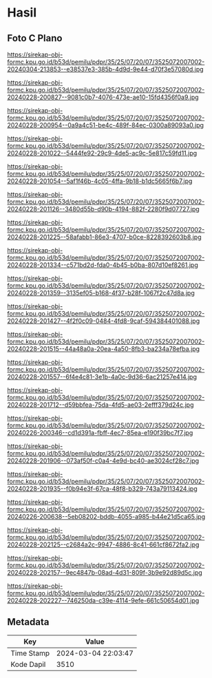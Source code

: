 # Hasil

## Foto C Plano

https://sirekap-obj-formc.kpu.go.id/b53d/pemilu/pdpr/35/25/07/20/07/3525072007002-20240304-213853--e38537e3-385b-4d9d-9e44-d70f3e57080d.jpg

https://sirekap-obj-formc.kpu.go.id/b53d/pemilu/pdpr/35/25/07/20/07/3525072007002-20240228-200827--9081c0b7-4076-473e-ae10-15fd4356f0a9.jpg

https://sirekap-obj-formc.kpu.go.id/b53d/pemilu/pdpr/35/25/07/20/07/3525072007002-20240228-200954--0a9a4c51-be4c-489f-84ec-0300a89093a0.jpg

https://sirekap-obj-formc.kpu.go.id/b53d/pemilu/pdpr/35/25/07/20/07/3525072007002-20240228-201022--5444fe92-29c9-4de5-ac9c-5e817c59fd11.jpg

https://sirekap-obj-formc.kpu.go.id/b53d/pemilu/pdpr/35/25/07/20/07/3525072007002-20240228-201054--5af1f46b-4c05-4ffa-9b18-b1dc5665f6b7.jpg

https://sirekap-obj-formc.kpu.go.id/b53d/pemilu/pdpr/35/25/07/20/07/3525072007002-20240228-201126--3480d55b-d90b-4194-882f-2280f9d07727.jpg

https://sirekap-obj-formc.kpu.go.id/b53d/pemilu/pdpr/35/25/07/20/07/3525072007002-20240228-201225--58afabb1-86e3-4707-b0ce-8228392603b8.jpg

https://sirekap-obj-formc.kpu.go.id/b53d/pemilu/pdpr/35/25/07/20/07/3525072007002-20240228-201334--c571bd2d-fda0-4b45-b0ba-807d10ef8261.jpg

https://sirekap-obj-formc.kpu.go.id/b53d/pemilu/pdpr/35/25/07/20/07/3525072007002-20240228-201359--3135ef05-b168-4f37-b28f-1067f2c47d8a.jpg

https://sirekap-obj-formc.kpu.go.id/b53d/pemilu/pdpr/35/25/07/20/07/3525072007002-20240228-201427--4f2f0c09-0484-4fd8-9caf-594384401088.jpg

https://sirekap-obj-formc.kpu.go.id/b53d/pemilu/pdpr/35/25/07/20/07/3525072007002-20240228-201515--44a48a0a-20ea-4a50-8fb3-ba234a78efba.jpg

https://sirekap-obj-formc.kpu.go.id/b53d/pemilu/pdpr/35/25/07/20/07/3525072007002-20240228-201557--6f4e4c81-3e1b-4a0c-9d36-6ac21257e414.jpg

https://sirekap-obj-formc.kpu.go.id/b53d/pemilu/pdpr/35/25/07/20/07/3525072007002-20240228-201712--d59bbfea-75da-4fd5-ae03-2efff379d24c.jpg

https://sirekap-obj-formc.kpu.go.id/b53d/pemilu/pdpr/35/25/07/20/07/3525072007002-20240226-200346--cd1d391a-fbff-4ec7-85ea-e190f39bc7f7.jpg

https://sirekap-obj-formc.kpu.go.id/b53d/pemilu/pdpr/35/25/07/20/07/3525072007002-20240228-201906--073af50f-c0a4-4e9d-bc40-ae3024cf28c7.jpg

https://sirekap-obj-formc.kpu.go.id/b53d/pemilu/pdpr/35/25/07/20/07/3525072007002-20240228-201935--f0b94e3f-67ca-48f8-b329-743a79113424.jpg

https://sirekap-obj-formc.kpu.go.id/b53d/pemilu/pdpr/35/25/07/20/07/3525072007002-20240226-200638--5eb08202-bddb-4055-a985-b44e21d5ca65.jpg

https://sirekap-obj-formc.kpu.go.id/b53d/pemilu/pdpr/35/25/07/20/07/3525072007002-20240228-202125--c2684a2c-9947-4886-8c41-661cf8672fa2.jpg

https://sirekap-obj-formc.kpu.go.id/b53d/pemilu/pdpr/35/25/07/20/07/3525072007002-20240228-202157--9ec4847b-08ad-4d31-809f-3b9e92d89d5c.jpg

https://sirekap-obj-formc.kpu.go.id/b53d/pemilu/pdpr/35/25/07/20/07/3525072007002-20240228-202227--746250da-c39e-4114-9efe-661c50654d01.jpg


## Metadata

| Key        | Value               |
| ---------- | ------------------- |
| Time Stamp | 2024-03-04 22:03:47 |
| Kode Dapil | 3510                |



